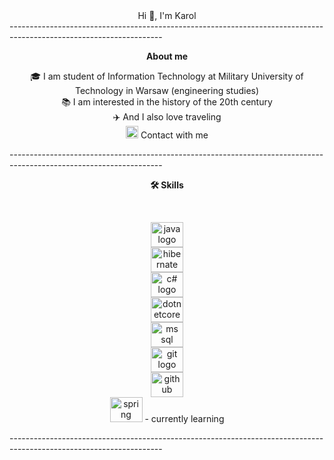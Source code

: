 <div align ="center">
Hi 👋, I'm Karol
</div>
--------------------------------------------------------------------------------------------------------------------
<div align ="center">
  <p><b> About me </b> </p>

🎓 I am student of Information Technology at Military University of Technology in Warsaw (engineering studies) </br>
📚 I am interested in the history of the 20th century </br>
✈️ And I also love traveling </br>
<img src="https://cdn.worldvectorlogo.com/logos/linkedin-icon-2.svg" height="20" width="20" alt="linkedin logo"/> Contact with me <br>

</div>
--------------------------------------------------------------------------------------------------------------------
<div align ="center">
<p><b>🛠️ Skills </b></p> <br>

<img src="https://cdn.worldvectorlogo.com/logos/java.svg" height="40" width="52" alt="java logo"/> </br>
<img src="https://cdn.worldvectorlogo.com/logos/hibernate.svg" height="40" width="52" alt="hibernate logo"/> </br>
<img src="https://cdn.worldvectorlogo.com/logos/c--4.svg" height="40" width="52" alt="c# logo"/> </br>
<img src="https://cdn.worldvectorlogo.com/logos/dotnet.svg" height="40" width="52" alt="dotnetcore logo"/> </br>
<img src="https://cdn.worldvectorlogo.com/logos/microsoft-sql-server-1.svg" height="40" width="52" alt="ms sql server logo"/> </br>
<img src="https://cdn.jsdelivr.net/gh/devicons/devicon/icons/git/git-original.svg" height="40" width="52" alt="git logo"/> </br>
<img src="https://cdn.worldvectorlogo.com/logos/github-icon-1.svg" height="40" width="52" alt="github logo"/> </br>
<img src="https://cdn.worldvectorlogo.com/logos/spring-3.svg" height="40" width="52" alt="spring logo"/> - currently learning </br> 

</div>
--------------------------------------------------------------------------------------------------------------------





<!--
**karolchoron/karolchoron** is a ✨ _special_ ✨ repository because its `README.md` (this file) appears on your GitHub profile.

Here are some ideas to get you started:

- 🔭 I’m currently working on ...
- 🌱 I’m currently learning ...
- 👯 I’m looking to collaborate on ...
- 🤔 I’m looking for help with ...
- 💬 Ask me about ...
- 📫 How to reach me: ...
- 😄 Pronouns: ...
- ⚡ Fun fact: ...
-->
